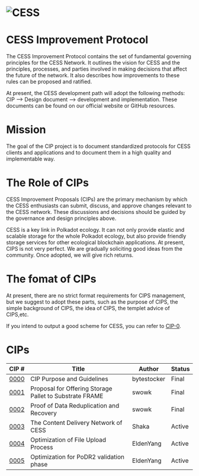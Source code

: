 # ![CESS](https://raw.githubusercontent.com/Cumulus2021/W3F-illustration/main/banner5.png)

# CESS Improvement Protocol
The CESS Improvement Protocol contains the set of fundamental governing principles for the CESS Network. It outlines the vision for CESS and the principles, processes, and parties involved in making decisions that affect the future of the network. It also describes how improvements to these rules can be proposed and ratified.

At present, the CESS development path will adopt the following methods: CIP --> Design document --> development and implementation. These documents can be found on our official website or GitHub resources.

# Mission
The goal of the CIP project is to document standardized protocols for CESS clients and applications and to document them in a high quality and implementable way.



# The  Role of CIPs
CESS Improvement Proposals (CIPs) are the primary mechanism by which the CESS enthusiasts can submit, discuss, and approve changes relevant to the CESS network. These discussions and decisions should be guided by the governance and design principles above.

CESS is a key link in Polkadot ecology. It can not only provide elastic and scalable storage for the whole Polkadot ecology, but also provide friendly storage services for other ecological blockchain applications. At present, CIPS is not very perfect. We are gradually soliciting good ideas from the community. Once adopted, we will give rich returns.

# The fomat of CIPs 
At present, there are no strict format requirements for CIPS management, but we suggest to adopt these parts, such as the purpose of CIPS, the simple background of CIPS, the idea of CIPS, the templet advice of CIPS,etc. 

If you intend to output a good scheme for CESS, you can refer to [CIP-0](https://github.com/CESSProject/CIPs/blob/main/CIP-0.md).

# CIPs

|CIP #   | Title  | Author  | Status  |
|---|---|---|---|
|[0000](https://github.com/CESSProject/CIPs/blob/main/CIP-0.md)   | CIP Purpose and Guidelines  | bytestocker  | Final  |
|[0001](https://github.com/CESSProject/cess-pallet-proposal)   | Proposal for Offering Storage Pallet to Substrate FRAME  | swowk  | Final  |
|[0002](https://github.com/CESSProject/CIPs/blob/main/CIP-2.md)   | Proof of Data Reduplication and Recovery  | swowk  | Final  |
|[0003](https://github.com/CESSProject/CIPs/blob/main/CIP-3.md)   | The Content Delivery Network of CESS  | Shaka  | Active  |
|[0004](https://github.com/CESSProject/CIPs/blob/main/CIP-4.md)   | Optimization of File Upload Process  | EldenYang  | Active  |
|[0005](https://github.com/CESSProject/CIPs/blob/main/CIP-5.md)   | Optimization for PoDR2 validation phase  | EldenYang  | Active  |
